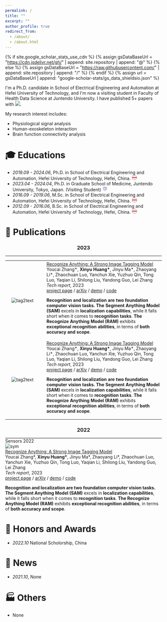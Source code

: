 ```yaml
---
permalink: /
title: ""
excerpt: ""
author_profile: true
redirect_from: 
  - /about/
  - /about.html
---
```


{% if site.google_scholar_stats_use_cdn %}
{% assign gsDataBaseUrl = "https://cdn.jsdelivr.net/gh/" | append: site.repository | append: "@" %}
{% else %}
{% assign gsDataBaseUrl = "https://raw.githubusercontent.com/" | append: site.repository | append: "/" %}
{% endif %}
{% assign url = gsDataBaseUrl | append: "google-scholar-stats/gs_data_shieldsio.json" %}

<span class='anchor' id='about-me'></span>

I'm a Ph.D. candidate in School of Electrical Engineering and Automation at Hefei University of Technology, and I'm now a visiting student in Faculty of Health Data Science at Juntendo University. I have published 5+ papers with 
 <a href='https://scholar.google.com/citations?user=WMkMTb4AAAAJ'><img src="https://img.shields.io/endpoint?url={{ url | url_encode }}&logo=Google%20Scholar&labelColor=f6f6f6&color=9cf&style=flat&label=citations"></a>.

My research interest includes: 
- Physiological signal analysis
- Human-exoskeleton interaction
- Brain function connectivity analysis


# 🎓 Educations 
- *2019.09 - 2024.06*, Ph.D. in School of Electrical Engineering and Automation, Hefei University of Technology, Hefei, China. <a href="https://en.hfut.edu.cn/"><img class="svg" src="/images/hfut.png" width="16pt"></a> 
- *2023.04 - 2024.04*, Ph.D. in Graduate School of Medicine, Juntendo University, Tokyo, Japan. (Visiting Student) <a href="https://en.juntendo.ac.jp/"><img class="svg" src="/images/juntendo.png" width="16pt"></a> 
- *2016.09 - 2019.06*, M.Sc. in School of Electrical Engineering and Automation, Hefei University of Technology, Hefei, China. <a href="https://en.hfut.edu.cn/"><img class="svg" src="/images/hfut.png" width="16pt"></a> 
- *2012.09 - 2016.06*, B.Sc. in School of Electrical Engineering and Automation, Hefei University of Technology, Hefei, China. <a href="https://en.hfut.edu.cn/"><img class="svg" src="/images/hfut.png" width="16pt"></a> 


# 📝 Publications 
<h3 align="center">2023</h3>
<div style="border-bottom: 1px solid #000; margin: 0px 0;"></div>

<table style="width:100%;border:1px;border-spacing:0px;border-collapse:collapse;margin-right:auto;margin-left:auto;">
  <tbody>
          <tr>
            <td style="padding:20px;width:25%;vertical-align:middle">
              <img src="images/ijaem2020.svg" alt="tag2text" width="190" height="110">
            </td>
            <td width="75%" valign="middle">
              <a href="https://recognize-anything.github.io/">
                <papertitle> Recognize Anything: A Strong Image Tagging Model </papertitle>
              </a>
              <br>
              Youcai Zhang*,
              <strong>Xinyu Huang*</strong>,
              Jinyu Ma*, Zhaoyang Li*, Zhaochuan Luo, Yanchun Xie, Yuzhuo Qin, Tong Luo, Yaqian Li, Shilong Liu, Yandong Guo, Lei Zhang
              <br>
              <em>Tech report</em>,
              2023
              <br>
              <a href="https://recognize-anything.github.io/">project page</a>
              /
              <a href="https://arxiv.org/abs/2306.03514">arXiv</a>
              /
              <a href="https://huggingface.co/spaces/xinyu1205/Tag2Text">demo</a>
              /
              <a href="https://github.com/xinyu1205/Recognize_Anything-Tag2Text">code</a>
              <p></p>
              <p><strong>Recognition and localization are two foundation computer vision tasks.</strong> <strong>The Segment Anything Model (SAM)</strong> excels in <strong>localization capabilities</strong>, while it falls short when it comes to <strong>recognition tasks</strong>. <strong>The Recognize Anything Model (RAM)</strong> exhibits <strong>exceptional recognition abilities</strong>, in terms of <strong>both accuracy and scope</strong>.</p>
            </td>
          </tr>
    <tr>
            <td style="padding:20px;width:25%;vertical-align:middle">
              <img src="images/ijaem2020.svg" alt="tag2text" width="190" height="110">
            </td>
            <td width="75%" valign="middle">
              <a href="https://recognize-anything.github.io/">
                <papertitle> Recognize Anything: A Strong Image Tagging Model </papertitle>
              </a>
              <br>
              Youcai Zhang*,
              <strong>Xinyu Huang*</strong>,
              Jinyu Ma*, Zhaoyang Li*, Zhaochuan Luo, Yanchun Xie, Yuzhuo Qin, Tong Luo, Yaqian Li, Shilong Liu, Yandong Guo, Lei Zhang
              <br>
              <em>Tech report</em>,
              2023
              <br>
              <a href="https://recognize-anything.github.io/">project page</a>
              /
              <a href="https://arxiv.org/abs/2306.03514">arXiv</a>
              /
              <a href="https://huggingface.co/spaces/xinyu1205/Tag2Text">demo</a>
              /
              <a href="https://github.com/xinyu1205/Recognize_Anything-Tag2Text">code</a>
              <p></p>
              <p><strong>Recognition and localization are two foundation computer vision tasks.</strong> <strong>The Segment Anything Model (SAM)</strong> excels in <strong>localization capabilities</strong>, while it falls short when it comes to <strong>recognition tasks</strong>. <strong>The Recognize Anything Model (RAM)</strong> exhibits <strong>exceptional recognition abilities</strong>, in terms of <strong>both accuracy and scope</strong>.</p>
            </td>
          </tr>
  </tbody>
</table>

<h3 align="center">2022</h3>
<div style="border-bottom: 1px solid #000; margin: 0px 0;"></div>

<div class='paper-box'><div class='paper-box-image'><div><div class="badge">Sensors 2022</div><img src='images/sensors2022.svg' alt="sym" width="200" height="110"></div></div>
<div class='paper-box-text'>
            <td width="75%" valign="middle">
              <a href="https://recognize-anything.github.io/">
                <papertitle> Recognize Anything: A Strong Image Tagging Model </papertitle>
              </a>
              <br>
              Youcai Zhang*,
              <strong>Xinyu Huang*</strong>,
              Jinyu Ma*, Zhaoyang Li*, Zhaochuan Luo, Yanchun Xie, Yuzhuo Qin, Tong Luo, Yaqian Li, Shilong Liu, Yandong Guo, Lei Zhang
              <br>
              <em>Tech report</em>,
              2023
              <br>
              <a href="https://recognize-anything.github.io/">project page</a>
              /
              <a href="https://arxiv.org/abs/2306.03514">arXiv</a>
              /
              <a href="https://huggingface.co/spaces/xinyu1205/Tag2Text">demo</a>
              /
              <a href="https://github.com/xinyu1205/Recognize_Anything-Tag2Text">code</a>
              <p></p>
              <p><strong>Recognition and localization are two foundation computer vision tasks.</strong> <strong>The Segment Anything Model (SAM)</strong> excels in <strong>localization capabilities</strong>, while it falls short when it comes to <strong>recognition tasks</strong>. <strong>The Recognize Anything Model (RAM)</strong> exhibits <strong>exceptional recognition abilities</strong>, in terms of <strong>both accuracy and scope</strong>.</p>
            </td>

</div>
</div>

# 🏅 Honors and Awards
- *2022.10*  National Scholorship, China


# 💬 News
- *2021.10*, None


# 🏭 Others
- None
  
